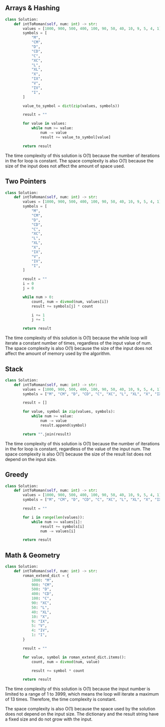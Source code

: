 ## Arrays & Hashing

```python
class Solution:
    def intToRoman(self, num: int) -> str:
        values = [1000, 900, 500, 400, 100, 90, 50, 40, 10, 9, 5, 4, 1]
        symbols = [
            "M",
            "CM",
            "D",
            "CD",
            "C",
            "XC",
            "L",
            "XL",
            "X",
            "IX",
            "V",
            "IV",
            "I",
        ]

        value_to_symbol = dict(zip(values, symbols))

        result = ""

        for value in values:
            while num >= value:
                num -= value
                result += value_to_symbol[value]

        return result


```

The time complexity of this solution is O(1) because the number of iterations in the for loop is constant. The space complexity is also O(1) because the size of the input does not affect the amount of space used.

## Two Pointers

```python
class Solution:
    def intToRoman(self, num: int) -> str:
        values = [1000, 900, 500, 400, 100, 90, 50, 40, 10, 9, 5, 4, 1]
        symbols = [
            "M",
            "CM",
            "D",
            "CD",
            "C",
            "XC",
            "L",
            "XL",
            "X",
            "IX",
            "V",
            "IV",
            "I",
        ]

        result = ""
        i = 0
        j = 0

        while num > 0:
            count, num = divmod(num, values[i])
            result += symbols[j] * count

            i += 1
            j += 1

        return result


```

The time complexity of this solution is O(1) because the while loop will iterate a constant number of times, regardless of the input value of num. The space complexity is also O(1) because the size of the input does not affect the amount of memory used by the algorithm.

## Stack

```python
class Solution:
    def intToRoman(self, num: int) -> str:
        values = [1000, 900, 500, 400, 100, 90, 50, 40, 10, 9, 5, 4, 1]
        symbols = ["M", "CM", "D", "CD", "C", "XC", "L", "XL", "X", "IX", "V", "IV", "I"]

        result = []

        for value, symbol in zip(values, symbols):
            while num >= value:
                num -= value
                result.append(symbol)

        return "".join(result)

```

The time complexity of this solution is O(1) because the number of iterations in the for loop is constant, regardless of the value of the input num. The space complexity is also O(1) because the size of the result list does not depend on the input size.

## Greedy

```python
class Solution:
    def intToRoman(self, num: int) -> str:
        values = [1000, 900, 500, 400, 100, 90, 50, 40, 10, 9, 5, 4, 1]
        symbols = ["M", "CM", "D", "CD", "C", "XC", "L", "XL", "X", "IX", "V", "IV", "I"]

        result = ""

        for i in range(len(values)):
            while num >= values[i]:
                result += symbols[i]
                num -= values[i]

        return result

```

## Math & Geometry

```python
class Solution:
    def intToRoman(self, num: int) -> str:
        roman_extend_dict = {
            1000: "M",
            900: "CM",
            500: "D",
            400: "CD",
            100: "C",
            90: "XC",
            50: "L",
            40: "XL",
            10: "X",
            9: "IX",
            5: "V",
            4: "IV",
            1: "I",
        }

        result = ""

        for value, symbol in roman_extend_dict.items():
            count, num = divmod(num, value)

            result += symbol * count

        return result

```

The time complexity of this solution is O(1) because the input number is limited to a range of 1 to 3999, which means the loop will iterate a maximum of 13 times. Therefore, the time complexity is constant.

The space complexity is also O(1) because the space used by the solution does not depend on the input size. The dictionary and the result string have a fixed size and do not grow with the input.
